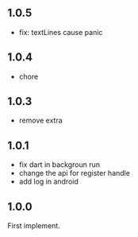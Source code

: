## 1.0.5

- fix: textLines cause panic

## 1.0.4

- chore
## 1.0.3

- remove extra

## 1.0.1

- fix dart in backgroun run
- change the api for register handle
- add log in android

## 1.0.0

First implement.